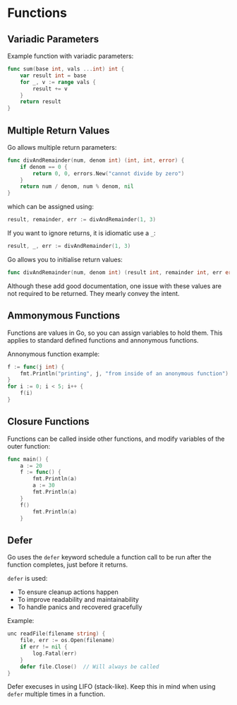 # Functions

## Variadic Parameters
Example function with variadic parameters: 
```go
func sum(base int, vals ...int) int {
	var result int = base
	for _, v := range vals {
		result += v
	}
	return result
}
```

## Multiple Return Values
Go allows multiple return parameters:
```go
func divAndRemainder(num, denom int) (int, int, error) {
    if denom == 0 {
        return 0, 0, errors.New("cannot divide by zero")
    }
    return num / denom, num % denom, nil
}
```
which can be assigned using:
```go
result, remainder, err := divAndRemainder(1, 3)
```
If you want to ignore returns, it is idiomatic use a `_`:
```go
result, _, err := divAndRemainder(1, 3)
```

Go allows you to initialise return values:
```go
func divAndRemainder(num, denom int) (result int, remainder int, err error)
```
Although these add good documentation, one issue with these values are not required to be returned. They mearly convey the intent.

## Ammonymous Functions
Functions are values in Go, so you can assign variables to hold them. This applies to standard defined functions and annonymous functions.

Annonymous function example:
```go
f := func(j int) {
    fmt.Println("printing", j, "from inside of an anonymous function")
}
for i := 0; i < 5; i++ {
    f(i)
}
```

## Closure Functions
Functions can be called inside other functions, and modify variables of the outer function:
```go
func main() {
    a := 20
    f := func() {
        fmt.Println(a)
        a := 30
        fmt.Println(a)
    }
    f()
        fmt.Println(a)
    }
```

## Defer
Go uses the `defer` keyword schedule a function call to be run after the function completes, just before it returns.

`defer` is used:
* To ensure cleanup actions happen
* To improve readability and maintainability
* To handle panics and recovered gracefully

Example:
```go
unc readFile(filename string) {
    file, err := os.Open(filename)
    if err != nil {
        log.Fatal(err)
    }
    defer file.Close()  // Will always be called
}
```

Defer execuses in using LIFO (stack-like). Keep this in mind when using `defer` multiple times in a function.
